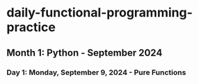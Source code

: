 # daily-functional-programming-practice

## Month 1: Python - September 2024

### Day 1: Monday, September 9, 2024 - Pure Functions
